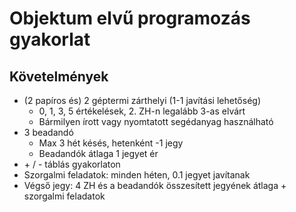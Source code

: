 # Objektum elvű programozás gyakorlat

## Követelmények
  - (2 papíros és) 2 géptermi zárthelyi (1-1 javítási lehetőség)
    - 0, 1, 3, 5 értékelések, 2. ZH-n legalább 3-as elvárt
    - Bármilyen írott vagy nyomtatott segédanyag használható
  - 3 beadandó
    - Max 3 hét késés, hetenként -1 jegy
    - Beadandók átlaga 1 jegyet ér
  - \+ / -  táblás gyakorlaton
  - Szorgalmi feladatok: minden héten, 0.1 jegyet javítanak
  - Végső jegy: 4 ZH és a beadandók összesített jegyének átlaga + szorgalmi feladatok
  